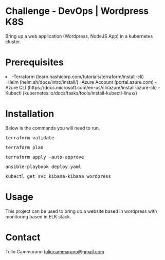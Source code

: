 # Challenge - DevOps | Wordpress K8S
Bring up a web application (Wordpress, NodeJS App) in a kubernetes cluster.

# Prerequisites
<li>-Terraform (learn.hashicorp.com/tutorials/terraform/install-cli)</li>
-Helm (helm.sh/docs/intro/install/)
-Azure Account (portal.azure.com)
-Azure CLI (https://docs.microsoft.com/en-us/cli/azure/install-azure-cli)
-Kubectl (kubernetes.io/docs/tasks/tools/install-kubectl-linux/)

# Installation
Below is the commands you will need to run.

<pre>terraform validate</pre>

<pre>terraform plan</pre>

<pre>terraform apply -auto-approve</pre>

<pre>ansible-playbook deploy.yaml</pre>

<pre>kubectl get svc kibana-kibana wordpress</pre>

# Usage
This project can be used to bring up a website based in wordpress with monitoring based in ELK stack.

# Contact

Tulio Cammarano tuliocammarano@gmail.com